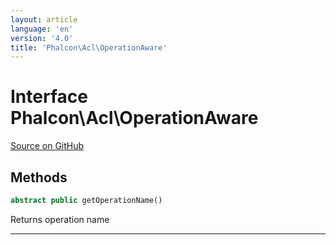 ```yaml
---
layout: article
language: 'en'
version: '4.0'
title: 'Phalcon\Acl\OperationAware'
---
```

# Interface **Phalcon\Acl\OperationAware**

<a href="https://github.com/phalcon/cphalcon/tree/v4.0.0/phalcon/acl/operationaware.zep" class="btn btn-default btn-sm">Source on GitHub</a>

## Methods
```php
abstract public getOperationName()
```
Returns operation name
<hr/>

